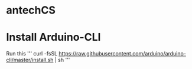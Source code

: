 # antechCS

# Install Arduino-CLI

Run this
'''
curl -fsSL https://raw.githubusercontent.com/arduino/arduino-cli/master/install.sh | sh
'''
